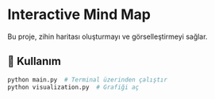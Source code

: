 # Interactive Mind Map
Bu proje, zihin haritası oluşturmayı ve görselleştirmeyi sağlar.
## 🚀 Kullanım
```bash
python main.py  # Terminal üzerinden çalıştır
python visualization.py  # Grafiği aç
```
